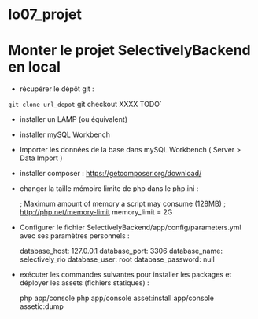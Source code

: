 # lo07_projet

Monter le projet SelectivelyBackend en local
==

- récupérer le dépôt git :

`git clone url_depot`
git checkout XXXX TODO`

- installer un LAMP (ou équivalent)
- installer mySQL Workbench
- Importer les données de la base dans mySQL Workbench ( Server > Data Import )
- installer composer : https://getcomposer.org/download/
- changer la taille mémoire limite de php dans le php.ini :


    ; Maximum amount of memory a script may consume (128MB)
    ; http://php.net/memory-limit
    memory_limit = 2G

- Configurer le fichier SelectivelyBackend/app/config/parameters.yml avec ses paramètres personnels :


    database_host: 127.0.0.1
    database_port: 3306
    database_name: selectively_rio
    database_user: root
    database_password: null

- exécuter les commandes suivantes pour installer les packages et déployer les assets (fichiers statiques) :


    php app/console
    php app/console asset:install
    app/console assetic:dump

